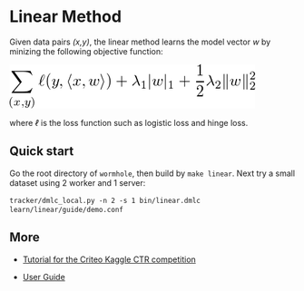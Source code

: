 # Linear Method

Given data pairs *(x,y)*, the linear method learns the model vector *w* by
minizing the following objective function:

![obj](guide/obj.png)

where *ℓ* is the loss function such as logistic loss and hinge loss.

## Quick start

Go the root directory of `wormhole`, then build by `make linear`. Next try
a small dataset using 2 worker and 1 server:

```
tracker/dmlc_local.py -n 2 -s 1 bin/linear.dmlc learn/linear/guide/demo.conf
```

## More

- [Tutorial for the Criteo Kaggle CTR competition](http://wormhole.readthedocs.org/en/latest/tutorial/criteo_kaggle.html)

- [User Guide](http://wormhole.readthedocs.org/en/latest/learn/linear.html)

